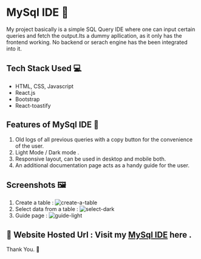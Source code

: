 # MySql IDE 📝
My project basically is a simple SQL Query IDE where one can input certain queries and fetch the output.Its a dummy apllication, as it only has the frontend
working. No backend or serach engine has the been integrated into it.

## Tech Stack Used 💻 

- HTML, CSS, Javascript
- React.js
- Bootstrap
- React-toastify

## Features of MySql IDE 👀 
1. Old logs of all previous queries with a copy button for the convenience of the user.
2. Light Mode / Dark mode .
3. Responsive layout, can be used in desktop and mobile both.
4. An additional documentation page acts as a handy guide for the user. 

## Screenshots 🖼️
1. Create a table :
![create-a-table](https://user-images.githubusercontent.com/56017536/171344499-5539cd76-5d0e-42b3-94f4-8bd1e99f9f97.png)
2. Select data from a table :
![select-dark](https://user-images.githubusercontent.com/56017536/171344968-e735a9fc-c8c8-4b57-8088-be36abe707ea.png)
3. Guide page :
![guide-light](https://user-images.githubusercontent.com/56017536/171345317-b7bbb90e-1f65-43a4-8bf9-3d784990f7b3.png)


## 🔗 Website Hosted Url : Visit my [ MySql IDE](https://csb-uvvs9n.netlify.app/) here .

Thank You. 🌸
